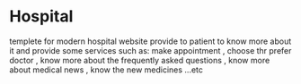 # Hospital
templete for modern hospital website provide to patient to know more about it and provide some services such as: make appointment , choose thr prefer doctor , know more about the frequently asked questions , know more about medical news , know the new medicines ...etc
